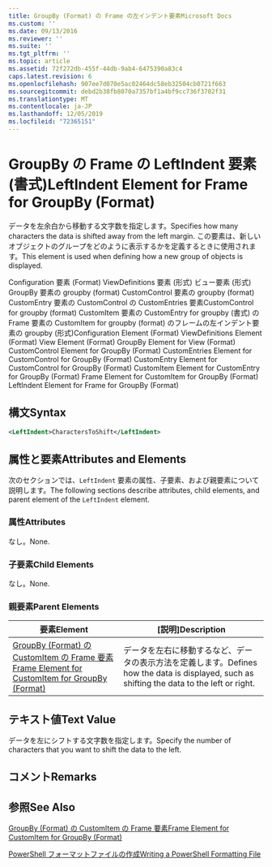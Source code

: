 ```yaml
---
title: GroupBy (Format) の Frame の左インデント要素Microsoft Docs
ms.custom: ''
ms.date: 09/13/2016
ms.reviewer: ''
ms.suite: ''
ms.tgt_pltfrm: ''
ms.topic: article
ms.assetid: 72f272db-455f-44db-9ab4-6475390a83c4
caps.latest.revision: 6
ms.openlocfilehash: 907ee7d070e5ac02464dc58eb32504cb0721f663
ms.sourcegitcommit: debd2b38fb8070a7357bf1a4bf9cc736f3702f31
ms.translationtype: MT
ms.contentlocale: ja-JP
ms.lasthandoff: 12/05/2019
ms.locfileid: "72365151"
---
```

# <a name="leftindent-element-for-frame-for-groupby-format"></a><span data-ttu-id="4d5e3-102">GroupBy の Frame の LeftIndent 要素 (書式)</span><span class="sxs-lookup"><span data-stu-id="4d5e3-102">LeftIndent Element for Frame for GroupBy (Format)</span></span>

<span data-ttu-id="4d5e3-103">データを左余白から移動する文字数を指定します。</span><span class="sxs-lookup"><span data-stu-id="4d5e3-103">Specifies how many characters the data is shifted away from the left margin.</span></span> <span data-ttu-id="4d5e3-104">この要素は、新しいオブジェクトのグループをどのように表示するかを定義するときに使用されます。</span><span class="sxs-lookup"><span data-stu-id="4d5e3-104">This element is used when defining how a new group of objects is displayed.</span></span>

<span data-ttu-id="4d5e3-105">Configuration 要素 (Format) ViewDefinitions 要素 (形式) ビュー要素 (形式) GroupBy 要素の groupby (format) CustomControl 要素の groupby (format) CustomEntry 要素の CustomControl の CustomEntries 要素CustomControl for groupby (format) CustomItem 要素の CustomEntry for groupby (書式) の Frame 要素の CustomItem for groupby (format) のフレームの左インデント要素の groupby (形式)</span><span class="sxs-lookup"><span data-stu-id="4d5e3-105">Configuration Element (Format) ViewDefinitions Element (Format) View Element (Format) GroupBy Element for View (Format) CustomControl Element for GroupBy (Format) CustomEntries Element for CustomControl for GroupBy (Format) CustomEntry Element for CustomControl for GroupBy (Format) CustomItem Element for CustomEntry for GroupBy (Format) Frame Element for CustomItem for GroupBy (Format) LeftIndent Element for Frame for GroupBy (Format)</span></span>

## <a name="syntax"></a><span data-ttu-id="4d5e3-106">構文</span><span class="sxs-lookup"><span data-stu-id="4d5e3-106">Syntax</span></span>

```xml
<LeftIndent>CharactersToShift</LeftIndent>
```

## <a name="attributes-and-elements"></a><span data-ttu-id="4d5e3-107">属性と要素</span><span class="sxs-lookup"><span data-stu-id="4d5e3-107">Attributes and Elements</span></span>

<span data-ttu-id="4d5e3-108">次のセクションでは、`LeftIndent` 要素の属性、子要素、および親要素について説明します。</span><span class="sxs-lookup"><span data-stu-id="4d5e3-108">The following sections describe attributes, child elements, and parent element of the `LeftIndent` element.</span></span>

### <a name="attributes"></a><span data-ttu-id="4d5e3-109">属性</span><span class="sxs-lookup"><span data-stu-id="4d5e3-109">Attributes</span></span>

<span data-ttu-id="4d5e3-110">なし。</span><span class="sxs-lookup"><span data-stu-id="4d5e3-110">None.</span></span>

### <a name="child-elements"></a><span data-ttu-id="4d5e3-111">子要素</span><span class="sxs-lookup"><span data-stu-id="4d5e3-111">Child Elements</span></span>

<span data-ttu-id="4d5e3-112">なし。</span><span class="sxs-lookup"><span data-stu-id="4d5e3-112">None.</span></span>

### <a name="parent-elements"></a><span data-ttu-id="4d5e3-113">親要素</span><span class="sxs-lookup"><span data-stu-id="4d5e3-113">Parent Elements</span></span>

|<span data-ttu-id="4d5e3-114">要素</span><span class="sxs-lookup"><span data-stu-id="4d5e3-114">Element</span></span>|<span data-ttu-id="4d5e3-115">[説明]</span><span class="sxs-lookup"><span data-stu-id="4d5e3-115">Description</span></span>|
|-------------|-----------------|
|[<span data-ttu-id="4d5e3-116">GroupBy (Format) の CustomItem の Frame 要素</span><span class="sxs-lookup"><span data-stu-id="4d5e3-116">Frame Element for CustomItem for GroupBy (Format)</span></span>](./frame-element-for-customitem-for-groupby-format.md)|<span data-ttu-id="4d5e3-117">データを左右に移動するなど、データの表示方法を定義します。</span><span class="sxs-lookup"><span data-stu-id="4d5e3-117">Defines how the data is displayed, such as shifting the data to the left or right.</span></span>|

## <a name="text-value"></a><span data-ttu-id="4d5e3-118">テキスト値</span><span class="sxs-lookup"><span data-stu-id="4d5e3-118">Text Value</span></span>

<span data-ttu-id="4d5e3-119">データを左にシフトする文字数を指定します。</span><span class="sxs-lookup"><span data-stu-id="4d5e3-119">Specify the number of characters that you want to shift the data to the left.</span></span>

## <a name="remarks"></a><span data-ttu-id="4d5e3-120">コメント</span><span class="sxs-lookup"><span data-stu-id="4d5e3-120">Remarks</span></span>

## <a name="see-also"></a><span data-ttu-id="4d5e3-121">参照</span><span class="sxs-lookup"><span data-stu-id="4d5e3-121">See Also</span></span>

[<span data-ttu-id="4d5e3-122">GroupBy (Format) の CustomItem の Frame 要素</span><span class="sxs-lookup"><span data-stu-id="4d5e3-122">Frame Element for CustomItem for GroupBy (Format)</span></span>](./frame-element-for-customitem-for-groupby-format.md)

[<span data-ttu-id="4d5e3-123">PowerShell フォーマットファイルの作成</span><span class="sxs-lookup"><span data-stu-id="4d5e3-123">Writing a PowerShell Formatting File</span></span>](./writing-a-powershell-formatting-file.md)
